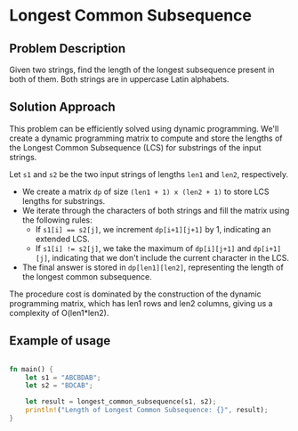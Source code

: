 # Longest Common Subsequence

## Problem Description

Given two strings, find the length of the longest subsequence present in both of them. Both strings are in uppercase Latin alphabets.

## Solution Approach

This problem can be efficiently solved using dynamic programming. We'll create a dynamic programming matrix to compute and store the lengths of the Longest Common Subsequence (LCS) for substrings of the input strings.

Let `s1` and `s2` be the two input strings of lengths `len1` and `len2`, respectively.

- We create a matrix `dp` of size `(len1 + 1) x (len2 + 1)` to store LCS lengths for substrings.
- We iterate through the characters of both strings and fill the matrix using the following rules:
  - If `s1[i] == s2[j]`, we increment `dp[i+1][j+1]` by 1, indicating an extended LCS.
  - If `s1[i] != s2[j]`, we take the maximum of `dp[i][j+1]` and `dp[i+1][j]`, indicating that we don't include the current character in the LCS.
- The final answer is stored in `dp[len1][len2]`, representing the length of the longest common subsequence.

The procedure cost is dominated by the construction of the dynamic programming matrix, which has len1 rows and len2 columns, giving us a complexity of O(len1*len2).

## Example of usage

```rust

fn main() {
    let s1 = "ABCBDAB";
    let s2 = "BDCAB";

    let result = longest_common_subsequence(s1, s2);
    println!("Length of Longest Common Subsequence: {}", result);
}
